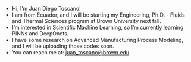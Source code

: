 -  Hi, I’m Juan Diego Toscano!
- I am from Ecuador, and I will be starting my Engineering, Ph.D. - Fluids and Thermal Sciences program at Brown University next fall.
-  I’m interested in Scientific Machine Learning, so I’m currently learning PINNs and DeepOnets.
-  I have some research on Advanced Manufacturing Process Modeling, and I will be uploading those codes soon.
-  You can reach me at: juan_toscano@brown.edu.

<!---
jdtoscano94/jdtoscano94 is a ✨ special ✨ repository because its `README.md` (this file) appears on your GitHub profile.
You can click the Preview link to take a look at your changes.
--->
